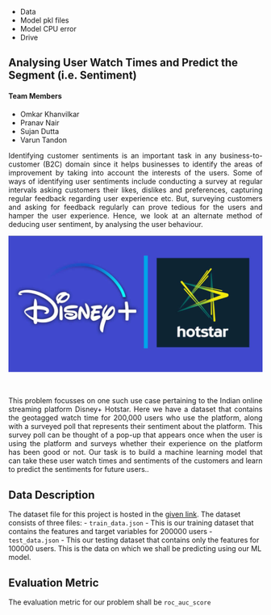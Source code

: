- Data 
- Model pkl files
- Model CPU error
- Drive

## Analysing User Watch Times and Predict the Segment (i.e. Sentiment)

#### Team Members
- Omkar Khanvilkar
- Pranav Nair
- Sujan Dutta
- Varun Tandon

<div style="text-align: justify">Identifying customer sentiments is an important task in any business-to-customer (B2C) domain since it helps businesses to identify the areas of improvement by taking into account the interests of the users. Some of ways of identifying user sentiments include conducting a survey at regular intervals asking customers their likes, dislikes and preferences, capturing regular feedback regarding user experience etc. But, surveying customers and asking for feedback regularly can prove tedious for the users and hamper the user experience. Hence, we look at an alternate method of deducing user sentiment, by analysing the user behaviour.</div>  


![hotstar_logo](Disney-Hotstar-Logo.jpg)

<p>&nbsp;</p>

<div style="text-align: justify">This problem focusses on one such use case pertaining to the Indian online streaming platform Disney+ Hotstar. Here we have a dataset that contains the geotagged watch time for 200,000 users who use the platform, along with a surveyed poll that represents their sentiment about the platform. This survey poll can be thought of a pop-up that appears once when the user is using the platform and surveys whether their experience on the platform has been good or not.  
Our task is to build a machine learning model that can take these user watch times and sentiments of the customers and learn to predict the sentiments for future users..</div>

## Data Description

The dataset file for this project is hosted in the [given link](https://he-s3.s3.amazonaws.com/media/hackathon/machine-learning-indiahacks-2017/5f828822-4--4-hotstar_dataset.zip). 
The dataset consists of three files:
    - `train_data.json` - This is our training dataset that contains the features and target variables for 200000 users 
    - `test_data.json` - This our testing dataset that contains only the features for 100000 users. This is the data on which we shall be predicting using our ML model.
    
    
## Evaluation Metric

The evaluation metric for our problem shall be `roc_auc_score`


